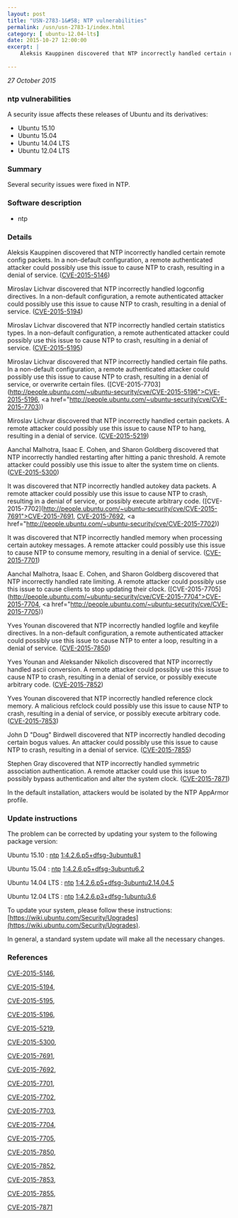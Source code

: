 ```yaml
---
layout: post
title: "USN-2783-1&#58; NTP vulnerabilities"
permalink: /usn/usn-2783-1/index.html
category: [ ubuntu-12.04-lts]
date: 2015-10-27 12:00:00
excerpt: |
    Aleksis Kauppinen discovered that NTP incorrectly handled certain remote config packets. In a non-default configuration, a remote authenticated attacker could possibly use this issue to cause NTP to crash, resulting in a denial of service. ([CVE-2015-5146](http://people.ubuntu.com/~ubuntu-security/cve/CVE-2015-5146))
    
--- 
```

 
 

*27 October 2015*

### ntp vulnerabilities

A security issue affects these releases of Ubuntu and its derivatives:

* Ubuntu 15.10
* Ubuntu 15.04
* Ubuntu 14.04 LTS
* Ubuntu 12.04 LTS

### Summary

Several security issues were fixed in NTP. 

### Software description

* ntp 

### Details

Aleksis Kauppinen discovered that NTP incorrectly handled certain remote config packets. In a non-default configuration, a remote authenticated attacker could possibly use this issue to cause NTP to crash, resulting in a denial of service. ([CVE-2015-5146](http://people.ubuntu.com/~ubuntu-security/cve/CVE-2015-5146))

Miroslav Lichvar discovered that NTP incorrectly handled logconfig directives. In a non-default configuration, a remote authenticated attacker could possibly use this issue to cause NTP to crash, resulting in a denial of service. ([CVE-2015-5194](http://people.ubuntu.com/~ubuntu-security/cve/CVE-2015-5194))

Miroslav Lichvar discovered that NTP incorrectly handled certain statistics types. In a non-default configuration, a remote authenticated attacker could possibly use this issue to cause NTP to crash, resulting in a denial of service. ([CVE-2015-5195](http://people.ubuntu.com/~ubuntu-security/cve/CVE-2015-5195))

Miroslav Lichvar discovered that NTP incorrectly handled certain file paths. In a non-default configuration, a remote authenticated attacker could possibly use this issue to cause NTP to crash, resulting in a denial of service, or overwrite certain files. ([CVE-2015-7703](http://people.ubuntu.com/~ubuntu-security/cve/CVE-2015-5196">CVE-2015-5196</a>, <a href="http://people.ubuntu.com/~ubuntu-security/cve/CVE-2015-7703))

Miroslav Lichvar discovered that NTP incorrectly handled certain packets. A remote attacker could possibly use this issue to cause NTP to hang, resulting in a denial of service. ([CVE-2015-5219](http://people.ubuntu.com/~ubuntu-security/cve/CVE-2015-5219))

Aanchal Malhotra, Isaac E. Cohen, and Sharon Goldberg discovered that NTP incorrectly handled restarting after hitting a panic threshold. A remote attacker could possibly use this issue to alter the system time on clients. ([CVE-2015-5300](http://people.ubuntu.com/~ubuntu-security/cve/CVE-2015-5300))

It was discovered that NTP incorrectly handled autokey data packets. A remote attacker could possibly use this issue to cause NTP to crash, resulting in a denial of service, or possibly execute arbitrary code. ([CVE-2015-7702](http://people.ubuntu.com/~ubuntu-security/cve/CVE-2015-7691">CVE-2015-7691</a>, <a href="http://people.ubuntu.com/~ubuntu-security/cve/CVE-2015-7692">CVE-2015-7692</a>, <a href="http://people.ubuntu.com/~ubuntu-security/cve/CVE-2015-7702))

It was discovered that NTP incorrectly handled memory when processing certain autokey messages. A remote attacker could possibly use this issue to cause NTP to consume memory, resulting in a denial of service. ([CVE-2015-7701](http://people.ubuntu.com/~ubuntu-security/cve/CVE-2015-7701))

Aanchal Malhotra, Isaac E. Cohen, and Sharon Goldberg discovered that NTP incorrectly handled rate limiting. A remote attacker could possibly use this issue to cause clients to stop updating their clock. ([CVE-2015-7705](http://people.ubuntu.com/~ubuntu-security/cve/CVE-2015-7704">CVE-2015-7704</a>, <a href="http://people.ubuntu.com/~ubuntu-security/cve/CVE-2015-7705))

Yves Younan discovered that NTP incorrectly handled logfile and keyfile directives. In a non-default configuration, a remote authenticated attacker could possibly use this issue to cause NTP to enter a loop, resulting in a denial of service. ([CVE-2015-7850](http://people.ubuntu.com/~ubuntu-security/cve/CVE-2015-7850))

Yves Younan and Aleksander Nikolich discovered that NTP incorrectly handled ascii conversion. A remote attacker could possibly use this issue to cause NTP to crash, resulting in a denial of service, or possibly execute arbitrary code. ([CVE-2015-7852](http://people.ubuntu.com/~ubuntu-security/cve/CVE-2015-7852))

Yves Younan discovered that NTP incorrectly handled reference clock memory. A malicious refclock could possibly use this issue to cause NTP to crash, resulting in a denial of service, or possibly execute arbitrary code. ([CVE-2015-7853](http://people.ubuntu.com/~ubuntu-security/cve/CVE-2015-7853))

John D &quot;Doug&quot; Birdwell discovered that NTP incorrectly handled decoding certain bogus values. An attacker could possibly use this issue to cause NTP to crash, resulting in a denial of service. ([CVE-2015-7855](http://people.ubuntu.com/~ubuntu-security/cve/CVE-2015-7855))

Stephen Gray discovered that NTP incorrectly handled symmetric association authentication. A remote attacker could use this issue to possibly bypass authentication and alter the system clock. ([CVE-2015-7871](http://people.ubuntu.com/~ubuntu-security/cve/CVE-2015-7871))

In the default installation, attackers would be isolated by the NTP AppArmor profile. 

### Update instructions

The problem can be corrected by updating your system to the following package version:

Ubuntu 15.10
 : [ntp](https://launchpad.net/ubuntu/+source/ntp) <span> [1:4.2.6.p5+dfsg-3ubuntu8.1](https://launchpad.net/ubuntu/+source/ntp/1:4.2.6.p5+dfsg-3ubuntu8.1) </span> 

Ubuntu 15.04
 : [ntp](https://launchpad.net/ubuntu/+source/ntp) <span> [1:4.2.6.p5+dfsg-3ubuntu6.2](https://launchpad.net/ubuntu/+source/ntp/1:4.2.6.p5+dfsg-3ubuntu6.2) </span> 

Ubuntu 14.04 LTS
 : [ntp](https://launchpad.net/ubuntu/+source/ntp) <span> [1:4.2.6.p5+dfsg-3ubuntu2.14.04.5](https://launchpad.net/ubuntu/+source/ntp/1:4.2.6.p5+dfsg-3ubuntu2.14.04.5) </span> 

Ubuntu 12.04 LTS
 : [ntp](https://launchpad.net/ubuntu/+source/ntp) <span> [1:4.2.6.p3+dfsg-1ubuntu3.6](https://launchpad.net/ubuntu/+source/ntp/1:4.2.6.p3+dfsg-1ubuntu3.6) </span> 

To update your system, please follow these instructions: [https://wiki.ubuntu.com/Security/Upgrades](https://wiki.ubuntu.com/Security/Upgrades).

In general, a standard system update will make all the necessary changes. 

### References

 
 [CVE-2015-5146](http://people.ubuntu.com/~ubuntu-security/cve/CVE-2015-5146), 

 [CVE-2015-5194](http://people.ubuntu.com/~ubuntu-security/cve/CVE-2015-5194), 

 [CVE-2015-5195](http://people.ubuntu.com/~ubuntu-security/cve/CVE-2015-5195), 

 [CVE-2015-5196](http://people.ubuntu.com/~ubuntu-security/cve/CVE-2015-5196), 

 [CVE-2015-5219](http://people.ubuntu.com/~ubuntu-security/cve/CVE-2015-5219), 

 [CVE-2015-5300](http://people.ubuntu.com/~ubuntu-security/cve/CVE-2015-5300), 

 [CVE-2015-7691](http://people.ubuntu.com/~ubuntu-security/cve/CVE-2015-7691), 

 [CVE-2015-7692](http://people.ubuntu.com/~ubuntu-security/cve/CVE-2015-7692), 

 [CVE-2015-7701](http://people.ubuntu.com/~ubuntu-security/cve/CVE-2015-7701), 

 [CVE-2015-7702](http://people.ubuntu.com/~ubuntu-security/cve/CVE-2015-7702), 

 [CVE-2015-7703](http://people.ubuntu.com/~ubuntu-security/cve/CVE-2015-7703), 

 [CVE-2015-7704](http://people.ubuntu.com/~ubuntu-security/cve/CVE-2015-7704), 

 [CVE-2015-7705](http://people.ubuntu.com/~ubuntu-security/cve/CVE-2015-7705), 

 [CVE-2015-7850](http://people.ubuntu.com/~ubuntu-security/cve/CVE-2015-7850), 

 [CVE-2015-7852](http://people.ubuntu.com/~ubuntu-security/cve/CVE-2015-7852), 

 [CVE-2015-7853](http://people.ubuntu.com/~ubuntu-security/cve/CVE-2015-7853), 

 [CVE-2015-7855](http://people.ubuntu.com/~ubuntu-security/cve/CVE-2015-7855), 

 [CVE-2015-7871](http://people.ubuntu.com/~ubuntu-security/cve/CVE-2015-7871)
 

